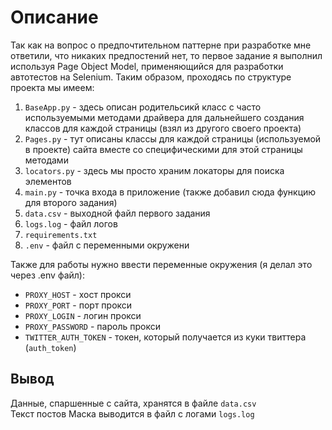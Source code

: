 # Описание 
Так как на вопрос о предпочтительном паттерне при разработке мне ответили, что никаких предпостений нет, то первое задание я выполнил используя Page Object Model, применяющийся для разработки автотестов на Selenium. Таким образом, проходясь по структуре проекта мы имеем: 

1) `BaseApp.py` - здесь описан родительсикй класс с часто используемыми методами драйвера для дальнейшего создания классов для каждой страницы (взял из другого своего проекта)
2) `Pages.py` - тут описаны классы для каждой страницы (используемой в проекте) сайта вместе со специфическими для этой страницы методами
3) `locators.py` - здесь мы просто храним локаторы для поиска элементов
4) `main.py` - точка входа в приложение (также добавил сюда функцию для второго задания)
5) `data.csv` - выходной файл первого задания
6) `logs.log` - файл логов
7) `requirements.txt`
8) `.env` - файл с переменными окружени

Также для работы нужно ввести переменные окружения (я делал это через .env файл):
- `PROXY_HOST` - хост прокси
- `PROXY_PORT` - порт прокси
- `PROXY_LOGIN` - логин прокси
- `PROXY_PASSWORD` - пароль прокси
- `TWITTER_AUTH_TOKEN` - токен, который получается из куки твиттера (`auth_token`)

## Вывод
Данные, спаршенные с сайта, хранятся в файле `data.csv` \
Текст постов Маска выводится в файл с логами `logs.log` 
